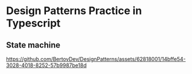 # Design Patterns Practice in Typescript

## State machine

https://github.com/BertovDev/DesignPatterns/assets/62818001/14bffe54-3028-4018-8252-57b9987be18d

